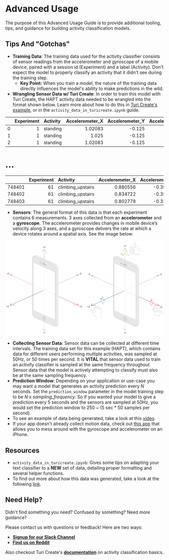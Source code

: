 # Advanced Usage
The purpose of this Advanced Usage Guide is to provide additional tooling, tips, and guidance for building activity classification models.

## Tips And "Gotchas"

-  **Training Data**: The training data used for the activity classifier consists of sensor readings from the accelerometer and gyroscope of a mobile device, paired with a session id (Experiment) and a label (Activity). Don't expect the model to properly classify an activity that it didn't see during the training step.
    -  **Key Point:** When you train a model, the nature of the training data directly influences the model's ability to make predictions in the wild. 
- **Wrangling Sensor Data w/ Turi Create**: In order to train this model with Turi Create, the HAPT activity data needed to be wrangled into the format shown below. Learn more about how to do this in [Turi Create's example](https://apple.github.io/turicreate/docs/userguide/activity_classifier/data-preparation.html), or in the `activity_data_in_turicreate.ipynb` guide.


|    |   Experiment | Activity   |   Accelerometer_X |   Accelerometer_Y |   Accelerometer_Z |   Gyroscope_X |   Gyroscope_Y |   Gyroscope_Z |
|---:|-------------:|:-----------|------------------:|------------------:|------------------:|--------------:|--------------:|--------------:|
|  0 |            1 | standing   |           1.02083 |         -0.125    |          0.105556 |  -0.00274889  |  -0.00427606  |    0.00274889 |
|  1 |            1 | standing   |           1.025   |         -0.125    |          0.101389 |  -0.000305433 |  -0.00213803  |    0.00610865 |
|  2 |            1 | standing   |           1.02083 |         -0.125    |          0.104167 |   0.0122173   |   0.000916298 |   -0.00733038 |

# ...

|        |   Experiment | Activity          |   Accelerometer_X |   Accelerometer_Y |   Accelerometer_Z |   Gyroscope_X |   Gyroscope_Y |   Gyroscope_Z |
|-------:|-------------:|:------------------|------------------:|------------------:|------------------:|--------------:|--------------:|--------------:|
| 748401 |           61 | climbing_upstairs |          0.880556 |         -0.390278 |        -0.156944  |       1.1637  |      1.10628  |    -0.374155  |
| 748402 |           61 | climbing_upstairs |          0.834722 |         -0.358333 |        -0.0986111 |       1.17714 |      1.02381  |    -0.388816  |
| 748403 |           61 | climbing_upstairs |          0.802778 |         -0.329167 |        -0.104167  |       1.21348 |      0.91813  |    -0.332311  |

-  **Sensors**: The general format of this data is that each experiment contains 6 measurements. 3 axes collected from an **accelerometer** and a **gyroscope**. The accelerometer provides changes in mobile device’s velocity along 3 axes, and a gyroscope delivers the rate at which a device rotates around a spatial axis. See the image below:

![Accelerometer and Gyroscope](sensors.png)



-  **Collecting Sensor Data**: Sensor data can be collected at different time intervals. The training data set for this example (HAPT), which contains data for different users performing multiple activities, was sampled at 50Hz, or 50 times per second. It is **VITAL** that sensor data used to train an activity classifier is sampled at the same frequency throughout. Sensor data that the model is actively attempting to classify must also be at the same sampling frequency.
-  **Prediction Window**: Depending on your application or use-case you may want a model that generates an activity prediction every *N* seconds. Set the `prediction_window` parameter in the model training step to be *N* x *sampling_frequency*. So if you wanted your model to give a prediction every 5 seconds and the sensors are sampled at 50Hz, you would set the prediction window to 250 ~ (5 sec * 50 samples per second).
-  To see an example of data being generated, take a look at this [video](https://www.youtube.com/watch?v=XOEN9W05_4A).
-  If your app doesn't already collect motion data, check out [this app](https://itunes.apple.com/us/app/sensor-kinetics/id579040333?mt=8) that allows you to mess around with the gyroscope and accelerometer on an iPhone.

## Resources
-  `activity_data_in_turicreate.ipynb`: Gives some tips on adapting your text classifier to a **NEW** set of data, detailing proper formatting and several helper functions.
-  To find out more about how this data was generated, take a look at the following [link](https://archive.ics.uci.edu/ml/datasets/Human+Activity+Recognition+Using+Smartphones).

## Need Help?
Didn't find something you need? Confused by something? Need more guidance?

Please contact us with questions or feedback! Here are two ways:

-  [**Signup for our Slack Channel**](https://skafosai.slack.com)
-  [**Find us on Reddit**](https://reddit.com/r/skafos)

Also checkout Turi Create's [**documentation**](https://apple.github.io/turicreate/docs/userguide/activity_classifier/) on activity classification basics.
